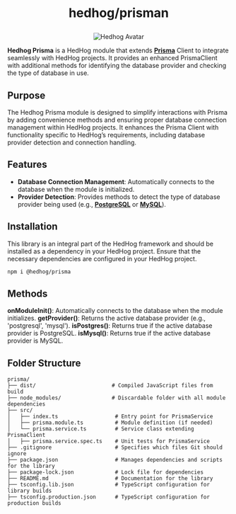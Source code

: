# <p align="center">hedhog/prisman</p>

<p align="center">
  <img src="https://avatars.githubusercontent.com/u/177489127?s=200&v=4" alt="Hedhog Avatar" />
</p>

**Hedhog Prisma** is a HedHog module that extends [**Prisma**](https://prisma.io/) Client to integrate seamlessly with HedHog projects. It provides an enhanced PrismaClient with additional methods for identifying the database provider and checking the type of database in use.

## Purpose

The Hedhog Prisma module is designed to simplify interactions with Prisma by adding convenience methods and ensuring proper database connection management within HedHog projects. It enhances the Prisma Client with functionality specific to HedHog’s requirements, including database provider detection and connection handling.

## Features

- **Database Connection Management**: Automatically connects to the database when the module is initialized.
- **Provider Detection**: Provides methods to detect the type of database provider being used (e.g., [**PostgreSQL**](https://www.postgresql.org/) or [**MySQL**](https://www.mysql.com/)).

## Installation

This library is an integral part of the HedHog framework and should be installed as a dependency in your HedHog project. Ensure that the necessary dependencies are configured in your HedHog project.

```bash
npm i @hedhog/prisma
```

## Methods

**onModuleInit()**: Automatically connects to the database when the module initializes.
**getProvider()**: Returns the active database provider (e.g., 'postgresql', 'mysql').
**isPostgres()**: Returns true if the active database provider is PostgreSQL.
**isMysql()**: Returns true if the active database provider is MySQL.

## Folder Structure

```plaintext
prisma/
├── dist/                        # Compiled JavaScript files from build
├── node_modules/                # Discardable folder with all module dependencies
├── src/
│   ├── index.ts                  # Entry point for PrismaService
│   ├── prisma.module.ts          # Module definition (if needed)
│   └── prisma.service.ts         # Service class extending PrismaClient
│   ├── prisma.service.spec.ts    # Unit tests for PrismaService
├── .gitignore                    # Specifies which files Git should ignore
├── package.json                  # Manages dependencies and scripts for the library
├── package-lock.json             # Lock file for dependencies
├── README.md                     # Documentation for the library
├── tsconfig.lib.json             # TypeScript configuration for library builds
├── tsconfig.production.json      # TypeScript configuration for production builds
```
